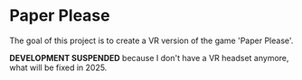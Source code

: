 # Paper Please

The goal of this project is to create a VR version of the game 'Paper Please'.

**DEVELOPMENT SUSPENDED** because I don't have a VR headset anymore, what will be fixed in 2025.

